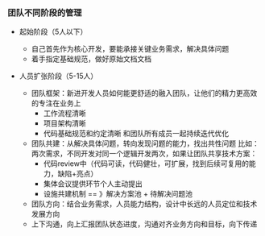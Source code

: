 ### 团队不同阶段的管理

* 起始阶段（5人以下）

  * 自己首先作为核心开发，要能承接关键业务需求，解决具体问题
  * 着手指定基础规范，做好原始文档文档

* 人员扩张阶段（5-15人）
  * 团队框架：新进开发人员如何能更舒适的融入团队，让他们的精力更高效的专注在业务上
    * 工作流程清晰
    * 项目架构清晰
    * 代码基础规范和约定清晰
  和团队所有成员一起持续迭代优化
  * 团队共建：从解决具体问题，转向发现问题的能力，找出共性问题
    比如：两次需求，不同开发对同一个逻辑开发两次，如果让团队共享技术方案：
    * 代码review中（代码可读，代码健壮，可扩展，找到后续可复用的能力，缺陷+亮点）
    * 集体会议提供环节个人主动提出
    * 设施共建机制
    == 》解决方案池 + 待解决问题池
  * 团队方向：结合业务需求，人员能力结构，设计中长远的人员定位和技术发展方向
  * 上下沟通，向上汇报团队状态进度，沟通对齐业务方向和目标，向下传递